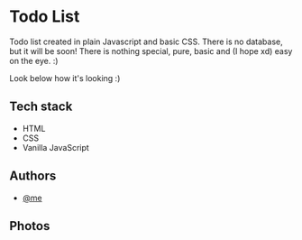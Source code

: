 
# Todo List

Todo list created in plain Javascript and basic CSS. There is no database, but it will
be soon! There is nothing special, pure, basic and (I hope xd) easy on the eye. :) 

Look below how it's looking :) 










## Tech stack

 - HTML
 - CSS
 - Vanilla JavaScript

## Authors

- [@me](https://www.github.com/michalmlk)


## Photos